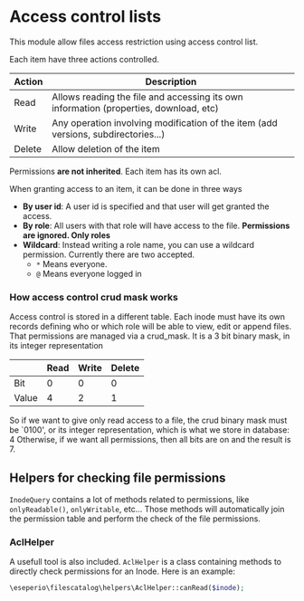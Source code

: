 # Access control lists

This module allow files access restriction using access control list.

Each item have three actions controlled.

|Action|Description|
|------|-----------|
|Read| Allows reading the file and accessing its own information (properties, download, etc)|
|Write| Any operation involving modification of the item (add versions, subdirectories...)|
|Delete| Allow deletion of the item|

Permissions **are not inherited**. Each item has its own acl.

When granting access to an item, it can be done in three ways

- **By user id**: A user id is specified and that user will get granted the access.
- **By role**: All users with that role will have access to the file. **Permissions are ignored. Only roles**
- **Wildcard**: Instead writing a role name, you can use a wildcard permission. Currently there are two accepted.
    - `*` Means everyone.
    - `@` Means everyone logged in

### How access control crud mask works

Access control is stored in a different table. Each inode must have its own records defining who or which role will be
able to view, edit or append files. That permissions are managed via a crud_mask. It is a 3 bit binary mask, in its
integer representation

| |Read|Write|Delete|
|---|----|-----|------|
|Bit|0|0|0|
|Value|4|2|1|

So if we want to give only read access to a file, the crud binary mask must be `0100', or its integer representation,
which is what we store in database: 4 Otherwise, if we want all permissions, then all bits are on and the result is 7.

## Helpers for checking file permissions

`InodeQuery` contains a lot of methods related to permissions, like `onlyReadable()`, `onlyWritable`, etc... Those
methods will automatically join the permission table and perform the check of the file permissions.

### AclHelper

A usefull tool is also included. `AclHelper` is a class containing methods to directly check permissions for an Inode.
Here is an example:

```php
\eseperio\filescatalog\helpers\AclHelper::canRead($inode);
```
